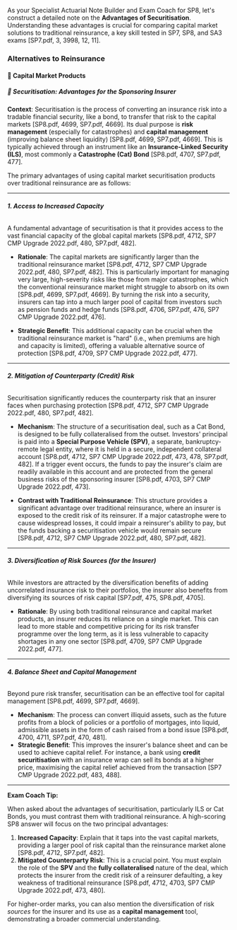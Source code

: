 As your Specialist Actuarial Note Builder and Exam Coach for SP8, let's construct a detailed note on the **Advantages of Securitisation**. Understanding these advantages is crucial for comparing capital market solutions to traditional reinsurance, a key skill tested in SP7, SP8, and SA3 exams \[SP7.pdf, 3, 3998, 12, 11\].

### **Alternatives to Reinsurance**

#### **🔹 Capital Market Products**

##### **🔸 Securitisation: Advantages for the Sponsoring Insurer**

**Context**: Securitisation is the process of converting an insurance risk into a tradable financial security, like a bond, to transfer that risk to the capital markets \[SP8.pdf, 4699, SP7.pdf, 4669\]. Its dual purpose is **risk management** (especially for catastrophes) and **capital management** (improving balance sheet liquidity) \[SP8.pdf, 4699, SP7.pdf, 4669\]. This is typically achieved through an instrument like an **Insurance-Linked Security (ILS)**, most commonly a **Catastrophe (Cat) Bond** \[SP8.pdf, 4707, SP7.pdf, 477\].

The primary advantages of using capital market securitisation products over traditional reinsurance are as follows:

---

###### **1\. Access to Increased Capacity**

A fundamental advantage of securitisation is that it provides access to the vast financial capacity of the global capital markets \[SP8.pdf, 4712, SP7 CMP Upgrade 2022.pdf, 480, SP7.pdf, 482\].

* **Rationale**: The capital markets are significantly larger than the traditional reinsurance market \[SP8.pdf, 4712, SP7 CMP Upgrade 2022.pdf, 480, SP7.pdf, 482\]. This is particularly important for managing very large, high-severity risks like those from major catastrophes, which the conventional reinsurance market might struggle to absorb on its own \[SP8.pdf, 4699, SP7.pdf, 4669\]. By turning the risk into a security, insurers can tap into a much larger pool of capital from investors such as pension funds and hedge funds \[SP8.pdf, 4706, SP7.pdf, 476, SP7 CMP Upgrade 2022.pdf, 476\].

* **Strategic Benefit**: This additional capacity can be crucial when the traditional reinsurance market is "hard" (i.e., when premiums are high and capacity is limited), offering a valuable alternative source of protection \[SP8.pdf, 4709, SP7 CMP Upgrade 2022.pdf, 477\].

---

###### **2\. Mitigation of Counterparty (Credit) Risk**

Securitisation significantly reduces the counterparty risk that an insurer faces when purchasing protection \[SP8.pdf, 4712, SP7 CMP Upgrade 2022.pdf, 480, SP7.pdf, 482\].

* **Mechanism**: The structure of a securitisation deal, such as a Cat Bond, is designed to be fully collateralised from the outset. Investors' principal is paid into a **Special Purpose Vehicle (SPV)**, a separate, bankruptcy-remote legal entity, where it is held in a secure, independent collateral account \[SP8.pdf, 4712, SP7 CMP Upgrade 2022.pdf, 473, 478, SP7.pdf, 482\]. If a trigger event occurs, the funds to pay the insurer's claim are readily available in this account and are protected from the general business risks of the sponsoring insurer \[SP8.pdf, 4703, SP7 CMP Upgrade 2022.pdf, 473\].

* **Contrast with Traditional Reinsurance**: This structure provides a significant advantage over traditional reinsurance, where an insurer is exposed to the credit risk of its reinsurer. If a major catastrophe were to cause widespread losses, it could impair a reinsurer's ability to pay, but the funds backing a securitisation vehicle would remain secure \[SP8.pdf, 4712, SP7 CMP Upgrade 2022.pdf, 480, SP7.pdf, 482\].

---

###### **3\. Diversification of Risk Sources (for the Insurer)**

While investors are attracted by the diversification benefits of adding uncorrelated insurance risk to their portfolios, the insurer also benefits from diversifying its sources of risk capital \[SP7.pdf, 475, SP8.pdf, 4705\].

* **Rationale**: By using both traditional reinsurance and capital market products, an insurer reduces its reliance on a single market. This can lead to more stable and competitive pricing for its risk transfer programme over the long term, as it is less vulnerable to capacity shortages in any one sector \[SP8.pdf, 4709, SP7 CMP Upgrade 2022.pdf, 477\].

---

###### **4\. Balance Sheet and Capital Management**

Beyond pure risk transfer, securitisation can be an effective tool for capital management \[SP8.pdf, 4699, SP7.pdf, 4669\].

* **Mechanism**: The process can convert illiquid assets, such as the future profits from a block of policies or a portfolio of mortgages, into liquid, admissible assets in the form of cash raised from a bond issue \[SP8.pdf, 4700, 4711, SP7.pdf, 470, 481\].  
* **Strategic Benefit**: This improves the insurer's balance sheet and can be used to achieve capital relief. For instance, a bank using **credit securitisation** with an insurance wrap can sell its bonds at a higher price, maximising the capital relief achieved from the transaction \[SP7 CMP Upgrade 2022.pdf, 483, 488\].

---

**Exam Coach Tip:**

When asked about the advantages of securitisation, particularly ILS or Cat Bonds, you must contrast them with traditional reinsurance. A high-scoring SP8 answer will focus on the two principal advantages:

1. **Increased Capacity**: Explain that it taps into the vast capital markets, providing a larger pool of risk capital than the reinsurance market alone \[SP8.pdf, 4712, SP7.pdf, 482\].  
2. **Mitigated Counterparty Risk**: This is a crucial point. You must explain the role of the **SPV** and the **fully collateralised** nature of the deal, which protects the insurer from the credit risk of a reinsurer defaulting, a key weakness of traditional reinsurance \[SP8.pdf, 4712, 4703, SP7 CMP Upgrade 2022.pdf, 473, 480\].

For higher-order marks, you can also mention the diversification of risk *sources* for the insurer and its use as a **capital management** tool, demonstrating a broader commercial understanding.

